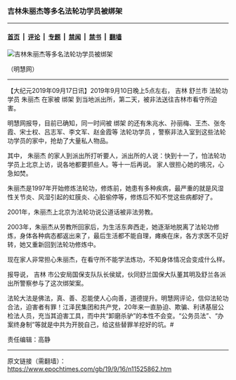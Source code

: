 ### 吉林朱丽杰等多名法轮功学员被绑架

---

#### [首页](../../../..?n11525862) &nbsp;|&nbsp; [评论](../../../../../epoch-comment?n11525862) &nbsp;|&nbsp; [专题](../../../../../epoch-special?n11525862) &nbsp;|&nbsp; [禁闻](../../../../../epoch-news?n11525862) &nbsp;|&nbsp; [禁书](../../../../../books?n11525862) &nbsp;|&nbsp; [翻墙](https://github.com/gfw-breaker/nogfw/blob/master/README.md?n11525862)


<div><img alt="吉林朱丽杰等多名法轮功学员被绑架" class="attachment-djy_600_400 size-djy_600_400 wp-post-image" src="https://i.epochtimes.com/assets/uploads/2019/09/011-1-1.jpg"/>
<div class="caption">
 <p>
  （明慧网）
 </p>
</div></div><hr/><div class="post_content" id="artbody" itemprop="articleBody">
 <!-- article content begin -->
 <p>
  【大纪元2019年09月17日讯】2019年9月10日晚上5点左右，
  <ok href="https://www.epochtimes.com/gb/tag/%E5%90%89%E6%9E%97.html">
   吉林
  </ok>
  <ok href="https://www.epochtimes.com/gb/tag/%E8%88%92%E5%85%B0%E5%B8%82.html">
   舒兰市
  </ok>
  <ok href="https://www.epochtimes.com/gb/tag/%E6%B3%95%E8%BD%AE%E5%8A%9F%E5%AD%A6%E5%91%98.html">
   法轮功学员
  </ok>
  <ok href="https://www.epochtimes.com/gb/tag/%E6%9C%B1%E4%B8%BD%E6%9D%B0.html">
   朱丽杰
  </ok>
  在家被
  <ok href="https://www.epochtimes.com/gb/tag/%E7%BB%91%E6%9E%B6.html">
   绑架
  </ok>
  到当地派出所，第二天，被非法送往吉林市看守所迫害。
 </p>
 <p class="p2">
  <span class="s1">
   明慧网报导，目前已确知，同一时间被
   <ok href="https://www.epochtimes.com/gb/tag/%E7%BB%91%E6%9E%B6.html">
    绑架
   </ok>
   的还有朱兆水、孙丽梅、王杰、张冬霞、宋士权、吕志军、李文军、赵金霞等
   <ok href="https://www.epochtimes.com/gb/tag/%E6%B3%95%E8%BD%AE%E5%8A%9F%E5%AD%A6%E5%91%98.html">
    法轮功学员
   </ok>
   ，警察非法入室到这些法轮功学员的家中，抢劫了大量私人物品。
  </span>
 </p>
 <p class="p4">
  <span class="s1">
   其中，
   <ok href="https://www.epochtimes.com/gb/tag/%E6%9C%B1%E4%B8%BD%E6%9D%B0.html">
    朱丽杰
   </ok>
   的家人到派出所打听要人，派出所的人说：快到十一了，怕法轮功学员上北京上访，说各地都要抓些人。等十一后再说。
  </span>
  <span class="s1">
   家人很担心她的境况，心急如焚。
  </span>
 </p>
 <p class="p4">
  <span class="s1">
   朱丽杰是1997年开始修炼法轮功，修炼前，她患有多种疾病，最严重的就是风湿性关节炎、风湿引起的虹膜炎、心脏偷停等，修炼后不知不觉这些病都好了。
  </span>
 </p>
 <p class="p4">
  <span class="s1">
   2001年，朱丽杰上北京为法轮功说公道话被非法劳教。
  </span>
 </p>
 <p class="p4">
  <span class="s1">
   2003年，朱丽杰从劳教所回家后，为生活东奔西走，她逐渐地脱离了法轮功修炼，身体各种病态都返出来了，最后生活都不能自理，瘫痪在床，各方求医不见好转，她又重新回到法轮功修炼中。
  </span>
 </p>
 <p class="p4">
  <span class="s1">
   现在家人非常担心朱丽杰，在看守所不能学法炼功，不知身体情况会变成什么样。
  </span>
 </p>
 <p class="p4">
  <span class="s1">
   报导说，
   <ok href="https://www.epochtimes.com/gb/tag/%E5%90%89%E6%9E%97.html">
    吉林
   </ok>
   市公安局国保支队队长侯斌，伙同舒兰国保大队董其明及舒兰各派出所警察参与了这次绑架案。
  </span>
 </p>
 <p class="p5">
  <span class="s1">
   法轮大法是佛法，真、善、忍能使人心向善，道德提升。明慧网评论，信仰法轮功合法，迫害者有罪！江泽民集团和共产党，20年来一直胁迫、欺骗、利诱基层公检法人员，充当其迫害工具，而中共“卸磨杀驴”的本性不会变。“公务员法”、“办案终身制”等就是中共为开脱自己，给这些替罪羊挖好的坑。#
  </span>
 </p>
 <p class="p5">
  责任编辑：高静
 </p>
 <!-- article content end -->
 <div id="below_article_ad">
 </div>
</div>


---

原文链接（需翻墙）：https://www.epochtimes.com/gb/19/9/16/n11525862.htm